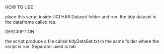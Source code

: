 HOW TO USE

place this script inside UCI HAR Dataset folder and run.
the tidy dataset is the dataframe called res.

DESCRIPTION

the script produce a file called tidyDataSet.txt in the same folder where the script is run. Separator used is tab 

